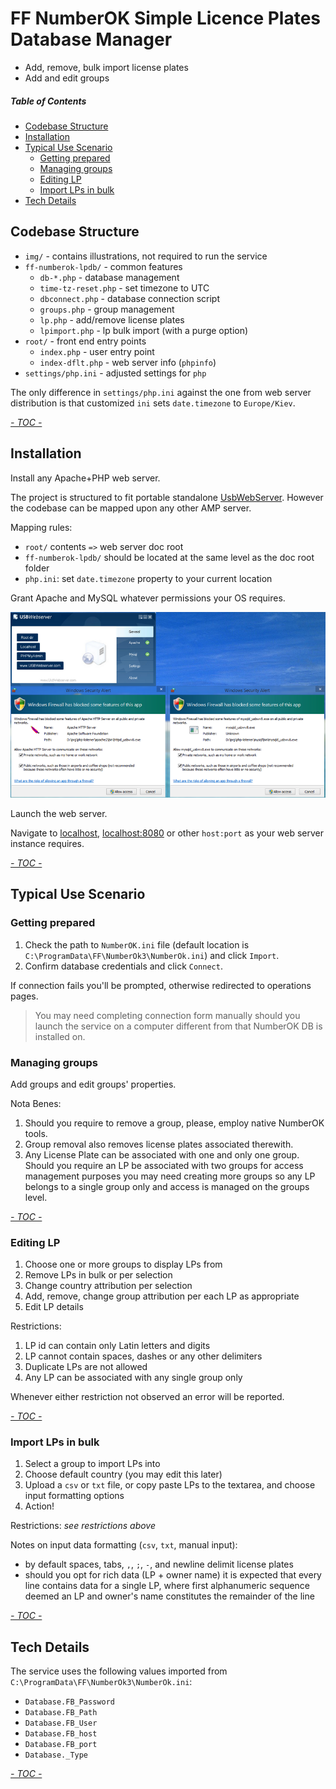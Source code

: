 # FF NumberOK Simple Licence Plates Database Manager 

 * Add, remove, bulk import license plates
 * Add and edit groups

<!-- START doctoc generated TOC please keep comment here to allow auto update -->
<!-- DON'T EDIT THIS SECTION, INSTEAD RE-RUN doctoc TO UPDATE -->
##### Table of Contents

- [Codebase Structure](#codebase-structure)
- [Installation](#installation)
- [Typical Use Scenario](#typical-use-scenario)
  - [Getting prepared](#getting-prepared)
  - [Managing groups](#managing-groups)
  - [Editing LP](#editing-lp)
  - [Import LPs in bulk](#import-lps-in-bulk)
- [Tech Details](#tech-details)

<!-- END doctoc generated TOC please keep comment here to allow auto update -->

## Codebase Structure

 * `img/` - contains illustrations, not required to run the service
 * `ff-numberok-lpdb/` - common features
   - `db-*.php` - database management
   - `time-tz-reset.php` - set timezone to UTC
   - `dbconnect.php` - database connection script
   - `groups.php` - group management
   - `lp.php` - add/remove license plates
   - `lpimport.php` - lp bulk import (with a purge option)
 * `root/` - front end entry points
   - `index.php` - user entry point
   - `index-dflt.php` - web server info (`phpinfo`)
 * `settings/php.ini` - adjusted settings for `php`

The only difference in `settings/php.ini` against the one from
web server distribution is that customized `ini` sets
`date.timezone` to `Europe/Kiev`.

[_- TOC -_ ](#table-of-contents)  

## Installation

Install any Apache+PHP web server.

The project is structured to fit portable standalone
[UsbWebServer](usbwebserver.com).
However the codebase can be mapped upon any other AMP server.

Mapping rules:
 * `root/` contents `=>` web server doc root
 * `ff-numberok-lpdb/` should be located at the same level as the doc root folder
 * `php.ini`: set `date.timezone` property to your current location

Grant Apache and MySQL whatever permissions your OS requires.

![Permissions under Windows](img/screenshot-permissions.png)

Launch the web server.

Navigate to [localhost](localhost), [localhost:8080](localhost:8080) or other
`host:port` as your web server instance requires.

[_- TOC -_ ](#table-of-contents)  

## Typical Use Scenario

### Getting prepared

 1. Check the path to `NumberOK.ini` file (default location is
    `C:\ProgramData\FF\NumberOk3\NumberOk.ini`) and click `Import`.
 2. Confirm database credentials and click `Connect`.

If connection fails you'll be prompted, otherwise redirected to
operations pages.

> You may need completing connection form manually should you
> launch the service on a computer different from that NumberOK
> DB is installed on.
 
### Managing groups

Add groups and edit groups' properties.

Nota Benes:
 1. Should you require to remove a group, please, employ native NumberOK
    tools.
 2. Group removal also removes license plates associated therewith.
 3. Any License Plate can be associated with one and only one group.
    Should you require an LP be associated with two groups for access
    management purposes you may need creating more groups so any LP
    belongs to a single group only and access is managed on the groups
    level.

[_- TOC -_ ](#table-of-contents)

### Editing LP

 1. Choose one or more groups to display LPs from
 2. Remove LPs in bulk or per selection
 3. Change country attribution per selection
 4. Add, remove, change group attribution per each LP as appropriate
 5. Edit LP details

Restrictions:
 1. LP id can contain only Latin letters and digits
 2. LP cannot contain spaces, dashes or any other delimiters
 3. Duplicate LPs are not allowed
 3. Any LP can be associated with any single group only

Whenever either restriction not observed an error will be reported.
 
[_- TOC -_ ](#table-of-contents)

### Import LPs in bulk

 1. Select a group to import LPs into
 2. Choose default country (you may edit this later)
 3. Upload a `csv` or `txt` file, or copy paste LPs to the textarea, and
    choose input formatting options
 4. Action!

Restrictions: _see restrictions above_

Notes on input data formatting (`csv`, `txt`, manual input):
 - by default spaces, tabs, `,`, `;`, `-`, and newline delimit license
   plates
 - should you opt for rich data (LP + owner name) it is expected that
   every line contains data for a single LP, where first alphanumeric
   sequence deemed an LP and owner's name constitutes the remainder of
   the line

[_- TOC -_ ](#table-of-contents)

## Tech Details

The service uses the following values imported from 
`C:\ProgramData\FF\NumberOk3\NumberOk.ini`:
 * `Database.FB_Password`
 * `Database.FB_Path`
 * `Database.FB_User`
 * `Database.FB_host`
 * `Database.FB_port`
 * `Database._Type` 

[_- TOC -_ ](#table-of-contents)
